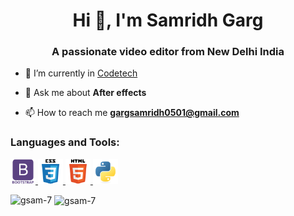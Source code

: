 <h1 align="center">Hi 👋, I'm Samridh Garg</h1>
<h3 align="center">A passionate video editor from New Delhi India</h3>

- 🔭 I’m currently in [Codetech](teamcodetech.in)

- 💬 Ask me about **After effects**

- 📫 How to reach me **gargsamridh0501@gmail.com**


<h3 align="left">Languages and Tools:</h3>
<p align="left"> <a href="https://getbootstrap.com" target="_blank"> <img src="https://raw.githubusercontent.com/devicons/devicon/master/icons/bootstrap/bootstrap-plain-wordmark.svg" alt="bootstrap" width="40" height="40"/> </a> <a href="https://www.w3schools.com/css/" target="_blank"> <img src="https://raw.githubusercontent.com/devicons/devicon/master/icons/css3/css3-original-wordmark.svg" alt="css3" width="40" height="40"/> </a> <a href="https://www.w3.org/html/" target="_blank"> <img src="https://raw.githubusercontent.com/devicons/devicon/master/icons/html5/html5-original-wordmark.svg" alt="html5" width="40" height="40"/> </a> <a href="https://www.python.org" target="_blank"> <img src="https://raw.githubusercontent.com/devicons/devicon/master/icons/python/python-original.svg" alt="python" width="40" height="40"/> </a> </p>

<p><img align="left" src="https://github-readme-stats.vercel.app/api/top-langs?username=gsam-7&show_icons=true&locale=en&layout=compact" alt="gsam-7" /></p>

<p>&nbsp;<img align="center" src="https://github-readme-stats.vercel.app/api?username=gsam-7&show_icons=true&locale=en" alt="gsam-7" /></p>
